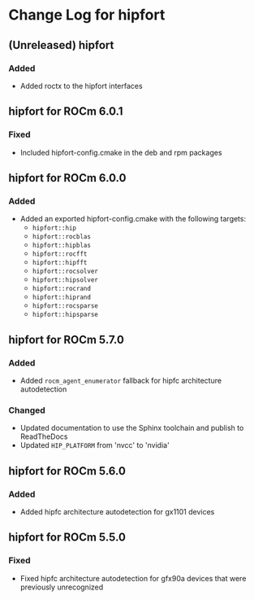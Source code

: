 # Change Log for hipfort

## (Unreleased) hipfort
### Added
- Added roctx to the hipfort interfaces


## hipfort for ROCm 6.0.1
### Fixed
- Included hipfort-config.cmake in the deb and rpm packages


## hipfort for ROCm 6.0.0
### Added
- Added an exported hipfort-config.cmake with the following targets:
  - `hipfort::hip`
  - `hipfort::rocblas`
  - `hipfort::hipblas`
  - `hipfort::rocfft`
  - `hipfort::hipfft`
  - `hipfort::rocsolver`
  - `hipfort::hipsolver`
  - `hipfort::rocrand`
  - `hipfort::hiprand`
  - `hipfort::rocsparse`
  - `hipfort::hipsparse`


## hipfort for ROCm 5.7.0
### Added
- Added `rocm_agent_enumerator` fallback for hipfc architecture autodetection

### Changed
- Updated documentation to use the Sphinx toolchain and publish to ReadTheDocs
- Updated `HIP_PLATFORM` from 'nvcc' to 'nvidia'


## hipfort for ROCm 5.6.0
### Added
- Added hipfc architecture autodetection for gx1101 devices


## hipfort for ROCm 5.5.0
### Fixed
- Fixed hipfc architecture autodetection for gfx90a devices that were
  previously unrecognized

